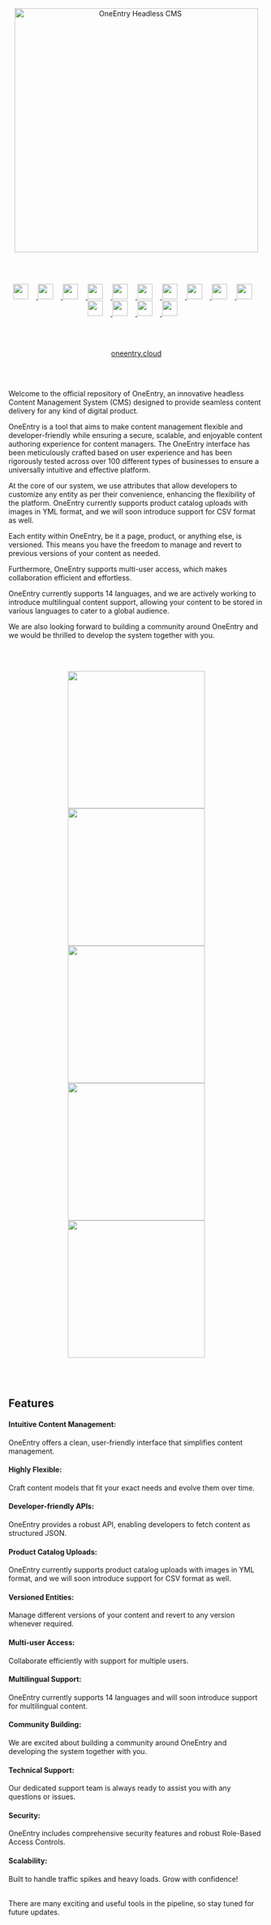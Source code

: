 <p align="center">
  <p align="center">
    <a href="https://oneentry.cloud" target="_blank">
      <img src="https://oneentry.cloud/assets/img/icons/oneenrty_light.png" alt="OneEntry Headless CMS" width="480">
    </a>
  </p>
</p>
<br /><br />

<p align="center">
    <a href="https://oneentry.cloud/ar/" target="_blank">
        <img src="https://oneentry.cloud/assets/img/icons/flags/ar.svg" width="30" style="padding-right:15px;">
    </a>
    <a href="https://oneentry.cloud/az/" target="_blank">
        <img src="https://oneentry.cloud/assets/img/icons/flags/az.svg" width="30" style="padding-right:15px;">
    </a>
    <a href="https://oneentry.cloud/de/" target="_blank">
        <img src="https://oneentry.cloud/assets/img/icons/flags/de.svg" width="30" style="padding-right:15px;">
    </a>  
    <a href="https://oneentry.cloud/" target="_blank">
        <img src="https://oneentry.cloud/assets/img/icons/flags/en.svg" width="30" style="padding-right:15px;">
    </a>  
    <a href="https://oneentry.cloud/es/" target="_blank">
        <img src="https://oneentry.cloud/assets/img/icons/flags/es.svg" width="30" style="padding-right:15px;">
    </a>  
    <a href="https://oneentry.cloud/fr/" target="_blank">
        <img src="https://oneentry.cloud/assets/img/icons/flags/fr.svg" width="30" style="padding-right:15px;">
    </a>  
    <a href="https://oneentry.cloud/hy/" target="_blank">
        <img src="https://oneentry.cloud/assets/img/icons/flags/hy.svg" width="30" style="padding-right:15px;">
    </a>  
    <a href="https://oneentry.cloud/it/" target="_blank">
        <img src="https://oneentry.cloud/assets/img/icons/flags/it.svg" width="30" style="padding-right:15px;">
    </a>  
    <a href="https://oneentry.cloud/ka/" target="_blank">
        <img src="https://oneentry.cloud/assets/img/icons/flags/ka.svg" width="30" style="padding-right:15px;">
    </a>  
    <a href="https://oneentry.cloud/kk/" target="_blank">
        <img src="https://oneentry.cloud/assets/img/icons/flags/kk.svg" width="30" style="padding-right:15px;">
    </a>   
    <a href="https://oneentry.cloud/tr/" target="_blank">
        <img src="https://oneentry.cloud/assets/img/icons/flags/tr.svg" width="30" style="padding-right:15px;">
    </a>  
    <a href="https://oneentry.cloud/uz/" target="_blank">
        <img src="https://oneentry.cloud/assets/img/icons/flags/uz.svg" width="30" style="padding-right:15px;">
    </a>  
        <a href="https://oneentry.cloud/uk/" target="_blank">
        <img src="https://oneentry.cloud/assets/img/icons/flags/uk.svg" width="30" style="padding-right:15px;">
    </a>  
        <a href="https://oneentry.cloud/pt/" target="_blank">
        <img src="https://oneentry.cloud/assets/img/icons/flags/pt.svg" width="30" style="padding-right:15px;">
    </a>  
</p>
<br /><br />
<p align="center"><a href="http://oneentry.cloud" target="_blank">oneentry.cloud</a></p>
<br /><br />

Welcome to the official repository of OneEntry, an innovative headless Content Management System (CMS) designed to provide seamless content delivery for any kind of digital product.

OneEntry is a tool that aims to make content management flexible and developer-friendly while ensuring a secure, scalable, and enjoyable content authoring experience for content managers. The OneEntry interface has been meticulously crafted based on user experience and has been rigorously tested across over 100 different types of businesses to ensure a universally intuitive and effective platform.

At the core of our system, we use attributes that allow developers to customize any entity as per their convenience, enhancing the flexibility of the platform. OneEntry currently supports product catalog uploads with images in YML format, and we will soon introduce support for CSV format as well.

Each entity within OneEntry, be it a page, product, or anything else, is versioned. This means you have the freedom to manage and revert to previous versions of your content as needed.

Furthermore, OneEntry supports multi-user access, which makes collaboration efficient and effortless.

OneEntry currently supports 14 languages, and we are actively working to introduce multilingual content support, allowing your content to be stored in various languages to cater to a global audience.

We are also looking forward to building a community around OneEntry and we would be thrilled to develop the system together with you.

<br /><br />

<p align="center">
  <img src="https://oneentry.cloud/assets/img/icons/pages.png" width="270">
  <img src="https://oneentry.cloud/assets/img/icons/page.png" width="270">
  <img src="https://oneentry.cloud/assets/img/icons/catalog.png" width="270">
  <img src="https://oneentry.cloud/assets/img/icons/product.png" width="270">
  <img src="https://oneentry.cloud/assets/img/icons/attributes.png" width="270">
</p>
<br /><br />

<h2>Features</h2>

<h4>Intuitive Content Management:</h4>
OneEntry offers a clean, user-friendly interface that simplifies content management.

<h4>Highly Flexible:</h4>
Craft content models that fit your exact needs and evolve them over time.

<h4>Developer-friendly APIs:</h4>
OneEntry provides a robust API, enabling developers to fetch content as structured JSON.

<h4>Product Catalog Uploads:</h4>
OneEntry currently supports product catalog uploads with images in YML format, and we will soon introduce support for CSV format as well.

<h4>Versioned Entities:</h4>
Manage different versions of your content and revert to any version whenever required.

<h4>Multi-user Access:</h4>
Collaborate efficiently with support for multiple users.

<h4>Multilingual Support:</h4>
OneEntry currently supports 14 languages and will soon introduce support for multilingual content.

<h4>Community Building:</h4>
We are excited about building a community around OneEntry and developing the system together with you.

<h4>Technical Support:</h4>
Our dedicated support team is always ready to assist you with any questions or issues.

<h4>Security:</h4>
OneEntry includes comprehensive security features and robust Role-Based Access Controls.

<h4>Scalability:</h4>
Built to handle traffic spikes and heavy loads. Grow with confidence!
<br /><br />

There are many exciting and useful tools in the pipeline, so stay tuned for future updates.
